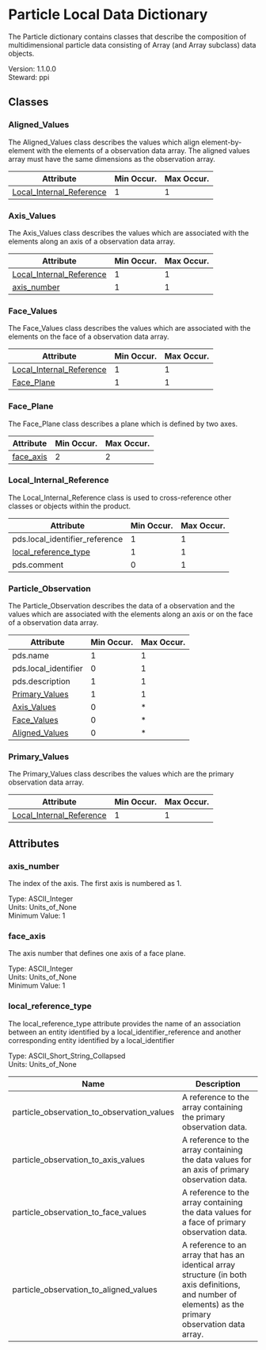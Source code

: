 # Particle Local Data Dictionary

The Particle dictionary contains classes that describe the composition of multidimensional particle data consisting of Array (and Array subclass) data objects.

Version: 1.1.0.0  
Steward: ppi

## Classes

### Aligned_Values
The Aligned_Values class describes the values which align element-by-element with the elements of a observation data array. The aligned values array must have the same dimensions as the observation array.

Attribute    | Min Occur. | Max Occur.
------------ | ---------- | -----------
[Local_Internal_Reference](#local_internal_reference) | 1 | 1

### Axis_Values
The Axis_Values class describes the values which are associated with the elements along an axis of a observation data array.

Attribute    | Min Occur. | Max Occur.
------------ | ---------- | -----------
[Local_Internal_Reference](#local_internal_reference) | 1 | 1
[axis_number](#axis_number) | 1 | 1

### Face_Values
The Face_Values class describes the values which are associated with the elements on the face of a observation data array.

Attribute    | Min Occur. | Max Occur.
------------ | ---------- | -----------
[Local_Internal_Reference](#local_internal_reference) | 1 | 1
[Face_Plane](#face_plane) | 1 | 1

### Face_Plane
The Face_Plane class describes a plane which is defined by two axes.

Attribute    | Min Occur. | Max Occur.
------------ | ---------- | -----------
[face_axis](#face_axis) | 2 | 2

### Local_Internal_Reference
The Local_Internal_Reference class is used to cross-reference other classes or objects within the product.

Attribute    | Min Occur. | Max Occur.
------------ | ---------- | -----------
pds.local_identifier_reference | 1 | 1
[local_reference_type](#local_reference_type) | 1 | 1
pds.comment | 0 | 1

### Particle_Observation
The Particle_Observation describes the data of a observation and the values which are associated with the elements along an axis or on the face of a observation data array.

Attribute    | Min Occur. | Max Occur.
------------ | ---------- | -----------
pds.name | 1 | 1
pds.local_identifier | 0 | 1
pds.description | 1 | 1
[Primary_Values](#primary_values) | 1 | 1
[Axis_Values](#axis_values) | 0 | *
[Face_Values](#face_values) | 0 | *
[Aligned_Values](#aligned_values) | 0 | *

### Primary_Values
The Primary_Values class describes the values which are the primary observation data array.

Attribute    | Min Occur. | Max Occur.
------------ | ---------- | -----------
[Local_Internal_Reference](#local_internal_reference) | 1 | 1
## Attributes


### axis_number
The index of the axis. The first axis is numbered as 1.

Type: ASCII_Integer  
Units: Units_of_None  
Minimum Value: 1  



### face_axis
The axis number that defines one axis of a face plane.

Type: ASCII_Integer  
Units: Units_of_None  
Minimum Value: 1  



### local_reference_type
The local_reference_type attribute provides the name of an association between an entity identified by a local_identifier_reference and another corresponding entity identified by a local_identifier

Type: ASCII_Short_String_Collapsed  
Units: Units_of_None  

Name                                    | Description
--------------------------------------- | ----------------------------
particle_observation_to_observation_values | A reference to the array containing the primary observation data.
particle_observation_to_axis_values | A reference to the array containing the data values for an axis of primary observation data.
particle_observation_to_face_values | A reference to the array containing the data values for a face of primary observation data.
particle_observation_to_aligned_values | A reference to an array that has an identical array structure (in both axis definitions, and number of elements) as the primary observation data array.

